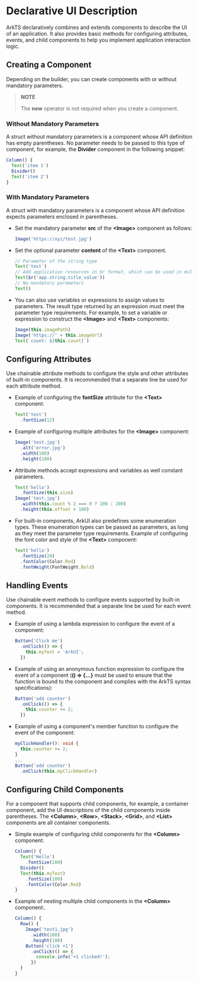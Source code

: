 # Declarative UI Description


ArkTS declaratively combines and extends components to describe the UI of an application. It also provides basic methods for configuring attributes, events, and child components to help you implement application interaction logic.


## Creating a Component

Depending on the builder, you can create components with or without mandatory parameters.

>  **NOTE**
>
>  The **new** operator is not required when you create a component.


### Without Mandatory Parameters

A struct without mandatory parameters is a component whose API definition has empty parentheses. No parameter needs to be passed to this type of component, for example, the **Divider** component in the following snippet:


```ts
Column() {
  Text('item 1')
  Divider()
  Text('item 2')
}
```


### With Mandatory Parameters

A struct with mandatory parameters is a component whose API definition expects parameters enclosed in parentheses.

- Set the mandatory parameter **src** of the **\<Image>** component as follows:

  ```ts
  Image('https://xyz/test.jpg')
  ```


- Set the optional parameter **content** of the **\<Text>** component.

  ```ts
  // Parameter of the string type
  Text('test')
  // Add application resources in $r format, which can be used in multi-language scenarios.
  Text($r('app.string.title_value'))
  // No mandatory parameters
  Text()
  ```


- You can also use variables or expressions to assign values to parameters. The result type returned by an expression must meet the parameter type requirements.
    For example, to set a variable or expression to construct the **\<Image>** and **\<Text>** components:

    ```ts
    Image(this.imagePath)
    Image('https://' + this.imageUrl)
    Text(`count: ${this.count}`)
    ```


## Configuring Attributes

Use chainable attribute methods to configure the style and other attributes of built-in components. It is recommended that a separate line be used for each attribute method.


- Example of configuring the **fontSize** attribute for the **\<Text>** component:

  ```ts
  Text('test')
    .fontSize(12)
  ```

- Example of configuring multiple attributes for the **\<Image>** component:

  ```ts
  Image('test.jpg')
    .alt('error.jpg')    
    .width(100)    
    .height(100)
  ```

- Attribute methods accept expressions and variables as well constant parameters.

  ```ts
  Text('hello')
    .fontSize(this.size)
  Image('test.jpg')
    .width(this.count % 2 === 0 ? 100 : 200)    
    .height(this.offset + 100)
  ```

- For built-in components, ArkUI also predefines some enumeration types. These enumeration types can be passed as parameters, as long as they meet the parameter type requirements.
  Example of configuring the font color and style of the **\<Text>** component:

  ```ts
  Text('hello')
    .fontSize(20)
    .fontColor(Color.Red)
    .fontWeight(FontWeight.Bold)
  ```


## Handling Events

Use chainable event methods to configure events supported by built-in components. It is recommended that a separate line be used for each event method.


- Example of using a lambda expression to configure the event of a component:

  ```ts
  Button('Click me')
    .onClick(() => {
      this.myText = 'ArkUI';
    })
  ```

- Example of using an anonymous function expression to configure the event of a component (**() => {...}** must be used to ensure that the function is bound to the component and complies with the ArkTS syntax specifications):

  ```ts
  Button('add counter')
    .onClick(() => {
      this.counter += 2;
    })
  ```

- Example of using a component's member function to configure the event of the component:

  ```ts
  myClickHandler(): void {
    this.counter += 2;
  }
  ...
  Button('add counter')
    .onClick(this.myClickHandler)
  ```


## Configuring Child Components

For a component that supports child components, for example, a container component, add the UI descriptions of the child components inside parentheses. The **\<Column>**, **\<Row>**, **\<Stack>**, **\<Grid>**, and **\<List>** components are all container components.


- Simple example of configuring child components for the **\<Column>** component:

  ```ts
  Column() {
    Text('Hello')
      .fontSize(100)
    Divider()
    Text(this.myText)
      .fontSize(100)
      .fontColor(Color.Red)
  }
  ```

- Example of nesting multiple child components in the **\<Column>** component:.

  ```ts
  Column() {
    Row() {
      Image('test1.jpg')
        .width(100)
        .height(100)
      Button('click +1')
        .onClick(() => {
          console.info('+1 clicked!');
        })
    }
  }
  ```
